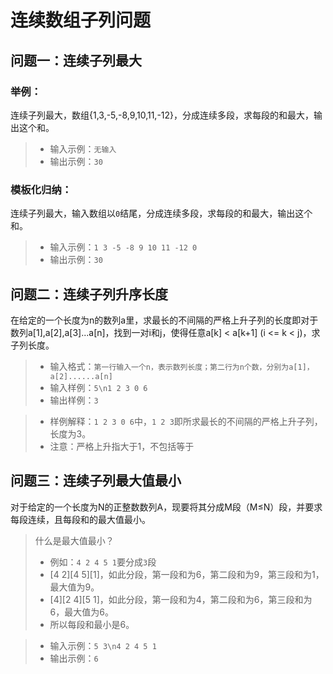 # 连续数组子列问题
## 问题一：连续子列最大
### 举例：
连续子列最大，数组{1,3,-5,-8,9,10,11,-12}，分成连续多段，求每段的和最大，输出这个和。
>- 输入示例：`无输入`
>- 输出示例：`30`
### 模板化归纳：
连续子列最大，输入数组以`0`结尾，分成连续多段，求每段的和最大，输出这个和。
>- 输入示例：`1 3 -5 -8 9 10 11 -12 0`
>- 输出示例：`30`
## 问题二：连续子列升序长度
在给定的一个长度为n的数列a里，求最长的不间隔的严格上升子列的长度即对于数列a[1],a[2],a[3]...a[n]，找到一对i和j，使得任意a[k] < a[k+1] (i <= k < j)，求子列长度。
>- 输入格式：`第一行输入一个n，表示数列长度；第二行为n个数，分别为a[1]，a[2]......a[n]`
>- 输入样例：`5\n1 2 3 0 6`
>- 输出样例：`3`

>- 样例解释：`1 2 3 0 6`中，`1 2 3`即所求最长的不间隔的严格上升子列，长度为3。
>- 注意：严格上升指大于1，不包括等于
## 问题三：连续子列最大值最小
对于给定的一个长度为N的正整数数列A，现要将其分成M段（M≤N）段，并要求每段连续，且每段和的最大值最小。
>什么是最大值最小？
>- 例如：`4 2 4 5 1`要分成`3`段
>- [4 2][4 5][1]，如此分段，第一段和为6，第二段和为9，第三段和为1，最大值为9。
>- [4][2 4][5 1]，如此分段，第一段和为4，第二段和为6，第三段和为6，最大值为6。
>- 所以每段和最小是6。

>- 输入示例：`5 3\n4 2 4 5 1`
>- 输出示例：`6`
